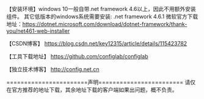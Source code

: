 【安装环境】windows 10一般自带.net framework 4.6以上，因此不用额外安装组件。
                  其它低版本的windows系统需要安装:
                .net framework 4.6.1
                 微软官方下载地址：https://dotnet.microsoft.com/download/dotnet-framework/thank-you/net461-web-installer
                 
【CSDN博客】
https://blog.csdn.net/key12315/article/details/115423782

【工具下载地址】
https://github.com/configlab/configlab

【独立技术博客】
http://config.net.cn

=======================声明========================
请仅在官方推荐的地址下载，其余地址下载的客户端如果出问题，概不负责。
